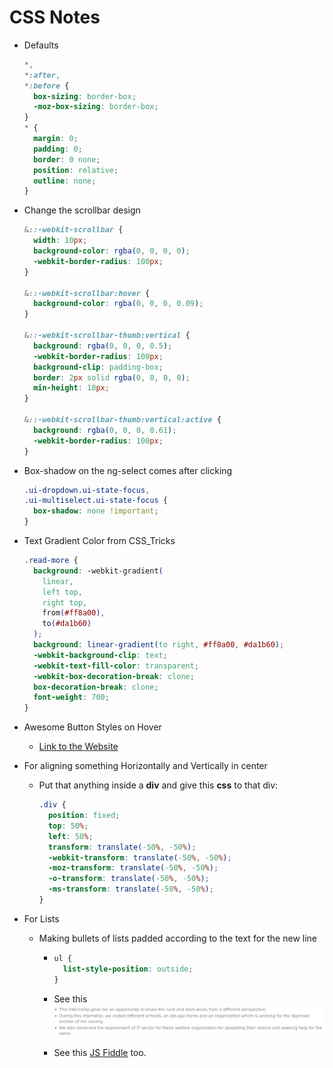 # CSS Notes

- Defaults

  ```css
  *,
  *:after,
  *:before {
    box-sizing: border-box;
    -moz-box-sizing: border-box;
  }
  * {
    margin: 0;
    padding: 0;
    border: 0 none;
    position: relative;
    outline: none;
  }
  ```

- Change the scrollbar design

  ```css
  &::-webkit-scrollbar {
    width: 10px;
    background-color: rgba(0, 0, 0, 0);
    -webkit-border-radius: 100px;
  }

  &::-webkit-scrollbar:hover {
    background-color: rgba(0, 0, 0, 0.09);
  }

  &::-webkit-scrollbar-thumb:vertical {
    background: rgba(0, 0, 0, 0.5);
    -webkit-border-radius: 100px;
    background-clip: padding-box;
    border: 2px solid rgba(0, 0, 0, 0);
    min-height: 10px;
  }

  &::-webkit-scrollbar-thumb:vertical:active {
    background: rgba(0, 0, 0, 0.61);
    -webkit-border-radius: 100px;
  }
  ```

- Box-shadow on the ng-select comes after clicking

  ```css
  .ui-dropdown.ui-state-focus,
  .ui-multiselect.ui-state-focus {
    box-shadow: none !important;
  }
  ```

- Text Gradient Color from CSS_Tricks

  ```css
  .read-more {
    background: -webkit-gradient(
      linear,
      left top,
      right top,
      from(#ff8a00),
      to(#da1b60)
    );
    background: linear-gradient(to right, #ff8a00, #da1b60);
    -webkit-background-clip: text;
    -webkit-text-fill-color: transparent;
    -webkit-box-decoration-break: clone;
    box-decoration-break: clone;
    font-weight: 700;
  }
  ```

- Awesome Button Styles on Hover

  - [Link to the Website](https://tympanus.net/Development/ButtonStylesInspiration/)

- For aligning something Horizontally and Vertically in center

  - Put that anything inside a **div** and give this **css** to that div:

    ```css
    .div {
      position: fixed;
      top: 50%;
      left: 50%;
      transform: translate(-50%, -50%);
      -webkit-transform: translate(-50%, -50%);
      -moz-transform: translate(-50%, -50%);
      -o-transform: translate(-50%, -50%);
      -ms-transform: translate(-50%, -50%);
    }
    ```

- For Lists

  - Making bullets of lists padded according to the text for the new line

    - ```css
      ul {
        list-style-position: outside;
      }
      ```

    - See this ![Image](https://github.com/lalitmee/dNotes/blob/master/images/list-item-padded.png?raw=true)
    - See this [JS Fiddle](http://jsfiddle.net/4rnNK/1/) too.
